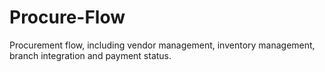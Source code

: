 # Procure-Flow
Procurement flow, including vendor management, inventory management, branch integration and payment status.
